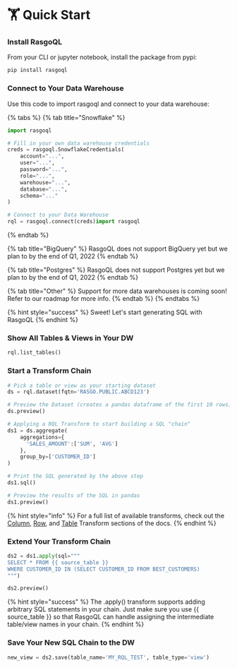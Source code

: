 # 🏋 Quick Start

### Install RasgoQL

From your CLI or jupyter notebook, install the package from pypi:

```python
pip install rasgoql
```

### Connect to Your Data Warehouse

Use this code to import rasgoql and connect to your data warehouse:

{% tabs %}
{% tab title="Snowflake" %}
```python
import rasgoql

# Fill in your own data warehouse credentials
creds = rasgoql.SnowflakeCredentials(
    account="...",
    user="...",
    password="...",
    role="...",
    warehouse="...",
    database="...",
    schema="..."
)

# Connect to your Data Warehouse
rql = rasgoql.connect(creds)import rasgoql
```
{% endtab %}

{% tab title="BigQuery" %}
RasgoQL does not support BigQuery yet but we plan to by the end of Q1, 2022
{% endtab %}

{% tab title="Postgres" %}
RasgoQL does not support Postgres yet but we plan to by the end of Q1, 2022
{% endtab %}

{% tab title="Other" %}
Support for more data warehouses is coming soon! Refer to our roadmap for more info.
{% endtab %}
{% endtabs %}

{% hint style="success" %}
Sweet! Let's start generating SQL with RasgoQL
{% endhint %}

### Show All Tables & Views in Your DW

```python
rql.list_tables()
```

### Start a Transform Chain

```python
# Pick a table or view as your starting dataset
ds = rql.dataset(fqtn='RASGO.PUBLIC.ABCD123')

# Preview the Dataset (creates a pandas dataframe of the first 10 rows)
ds.preview()

# Applying a RQL Transform to start building a SQL "chain"
ds1 = ds.aggregate(
    aggregations={
      'SALES_AMOUNT':['SUM', 'AVG']
    },
    group_by=['CUSTOMER_ID']
)

# Print the SQL generated by the above step
ds1.sql()

# Preview the results of the SQL in pandas
ds1.preview()
```

{% hint style="info" %}
For a full list of available transforms, check out the [Column](transforms/column-transforms/), [Row](transforms/row-transforms/), and [Table](transforms/table-transforms/) Transform sections of the docs.
{% endhint %}

### Extend Your Transform Chain

```python
ds2 = ds1.apply(sql="""
SELECT * FROM {{ source_table }}
WHERE CUSTOMER_ID IN (SELECT CUSTOMER_ID FROM BEST_CUSTOMERS)
""")

ds2.preview()
```

{% hint style="success" %}
The .apply() transform supports adding arbitrary SQL statements in your chain. Just make sure you use \{{ source\_table \}} so that RasgoQL can handle assigning the intermediate table/view names in your chain.
{% endhint %}

### Save Your New SQL Chain to the DW

```python
new_view = ds2.save(table_name='MY_RQL_TEST', table_type='view')
```
